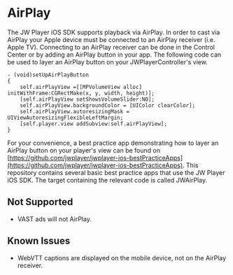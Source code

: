 # AirPlay

The JW Player iOS SDK supports playback via AirPlay. In order to cast via AirPlay your Apple device must be connected to an AirPlay receiver (i.e. Apple TV). Connecting to an AirPlay receiver can be done in the Control Center or by adding an AirPlay button in your app. The following code can be used to layer an AirPlay button on your JWPlayerController's view.

    - (void)setUpAirPlayButton
    {
        self.airPlayView =[[MPVolumeView alloc] initWithFrame:CGRectMake(x, y, width, height)];
        [self.airPlayView setShowsVolumeSlider:NO];
        self.airPlayView.backgroundColor = [UIColor clearColor];
        self.airPlayView.autoresizingMask = UIViewAutoresizingFlexibleLeftMargin;
        [self.player.view addSubview:self.airPlayView];
    }

For your convenience, a best practice app demonstrating how to layer an AirPlay button on your player's view can be found on [https://github.com/jwplayer/jwplayer-ios-bestPracticeApps](https://github.com/jwplayer/jwplayer-ios-bestPracticeApps). This repository contains several basic best practice apps that use the JW Player iOS SDK. The target containing the relevant code is called JWAirPlay.

## Not Supported
* VAST ads will not AirPlay.

## Known Issues
* WebVTT captions are displayed on the mobile device, not on the AirPlay receiver.
